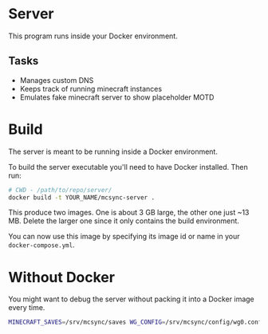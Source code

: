 # Server
This program runs inside your Docker environment.

## Tasks
* Manages custom DNS
* Keeps track of running minecraft instances
* Emulates fake minecraft server to show placeholder MOTD

# Build
The server is meant to be running inside a Docker environment.

To build the server executable you'll need to have Docker installed. Then run:
```sh
# CWD - /path/to/repo/server/
docker build -t YOUR_NAME/mcsync-server .
```

This produce two images. One is about 3 GB large, the other one just ~13 MB. Delete the larger one since it only contains the build environment.

You can now use this image by specifying its image id or name in your `docker-compose.yml`.

# Without Docker
You might want to debug the server without packing it into a Docker image every time.

```sh
MINECRAFT_SAVES=/srv/mcsync/saves WG_CONFIG=/srv/mcsync/config/wg0.conf ENDPOINT="example.com:51820" DNS_ZONE_DIR=/srv/mcsync/dns/mcsync.d DATABASE_PATH=/src/mcsync/server.json ./target/debug/mcsync-server
```